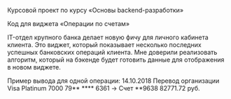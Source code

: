 Курсовой проект по курсу «Основы backend-разработки»

Код для виджета «Операции по счетам»

IT-отдел крупного банка делает новую фичу для личного кабинета клиента. 
Это виджет, который показывает несколько последних успешных банковских операций клиента. 
Мне доверили реализовать алгоритм, который на бэкенде будет готовить данные для отображения в новом виджете.

Пример вывода для одной операции:
14.10.2018 Перевод организации
Visa Platinum 7000 79** **** 6361 -> Счет **9638
82771.72 руб.

